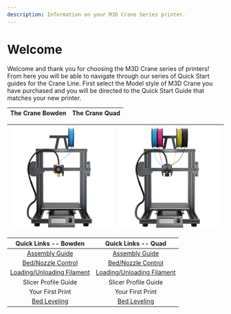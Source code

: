 ```yaml
---
description: Information on your M3D Crane Series printer.
---
```


# Welcome

Welcome and thank you for choosing the M3D Crane series of printers! From here you will be able to navigate through our series of Quick Start guides for the Crane Line. First select the Model style of M3D Crane you have purchased and you will be directed to the Quick Start Guide that matches your new printer.

| **The Crane Bowden** | **The Crane Quad** |
| :---: | :---: |


| ![gras](.gitbook/assets/crane_bowden%20%281%29.png) | ![gras](.gitbook/assets/quad.png) |
| :---: | :---: |


| Quick Links -- Bowden | Quick Links -- Quad |
| :---: | :---: |
| [Assembly Guide](https://crane.printm3d.com/m3d-crane-bowden-quick-start-guide) | [Assembly Guide](https://crane.printm3d.com/m3d-crane-quad-quick-start-guide) |
| [Bed/Nozzle Control](https://crane.printm3d.com/getting-started/heating-the-bed-and-nozzles) | [Bed/Nozzle Control](https://crane.printm3d.com/getting-started/heating-the-bed-and-nozzles) |
| [Loading/Unloading Filament](https://crane.printm3d.com/m3d-crane-bowden-quick-start-guide#loading-and-unloading-filament) | [Loading/Unloading Filament](https://quadfusion.printm3d.com/printing-guides/new-loading-and-unloading-filament) |
| Slicer Profile Guide | Slicer Profile Guide |
| Your First Print | Your First Print |
| [Bed Leveling](https://crane.printm3d.com/manual-bed-leveling) | [Bed Leveling](https://crane.printm3d.com/manual-bed-leveling) |

